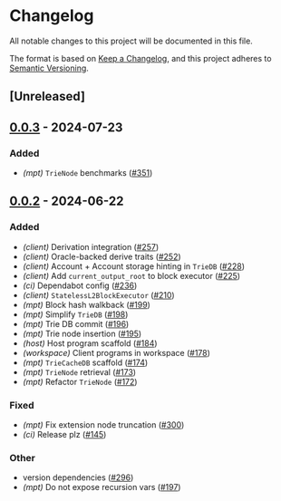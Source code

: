 # Changelog
All notable changes to this project will be documented in this file.

The format is based on [Keep a Changelog](https://keepachangelog.com/en/1.0.0/),
and this project adheres to [Semantic Versioning](https://semver.org/spec/v2.0.0.html).

## [Unreleased]

## [0.0.3](https://github.com/moongate-forks/kona/compare/kona-mpt-v0.0.2...kona-mpt-v0.0.3) - 2024-07-23

### Added
- *(mpt)* `TrieNode` benchmarks ([#351](https://github.com/moongate-forks/kona/pull/351))

## [0.0.2](https://github.com/ethereum-optimism/kona/compare/kona-mpt-v0.0.1...kona-mpt-v0.0.2) - 2024-06-22

### Added
- *(client)* Derivation integration ([#257](https://github.com/ethereum-optimism/kona/pull/257))
- *(client)* Oracle-backed derive traits ([#252](https://github.com/ethereum-optimism/kona/pull/252))
- *(client)* Account + Account storage hinting in `TrieDB` ([#228](https://github.com/ethereum-optimism/kona/pull/228))
- *(client)* Add `current_output_root` to block executor ([#225](https://github.com/ethereum-optimism/kona/pull/225))
- *(ci)* Dependabot config ([#236](https://github.com/ethereum-optimism/kona/pull/236))
- *(client)* `StatelessL2BlockExecutor` ([#210](https://github.com/ethereum-optimism/kona/pull/210))
- *(mpt)* Block hash walkback ([#199](https://github.com/ethereum-optimism/kona/pull/199))
- *(mpt)* Simplify `TrieDB` ([#198](https://github.com/ethereum-optimism/kona/pull/198))
- *(mpt)* Trie DB commit ([#196](https://github.com/ethereum-optimism/kona/pull/196))
- *(mpt)* Trie node insertion ([#195](https://github.com/ethereum-optimism/kona/pull/195))
- *(host)* Host program scaffold ([#184](https://github.com/ethereum-optimism/kona/pull/184))
- *(workspace)* Client programs in workspace ([#178](https://github.com/ethereum-optimism/kona/pull/178))
- *(mpt)* `TrieCacheDB` scaffold ([#174](https://github.com/ethereum-optimism/kona/pull/174))
- *(mpt)* `TrieNode` retrieval ([#173](https://github.com/ethereum-optimism/kona/pull/173))
- *(mpt)* Refactor `TrieNode` ([#172](https://github.com/ethereum-optimism/kona/pull/172))

### Fixed
- *(mpt)* Fix extension node truncation ([#300](https://github.com/ethereum-optimism/kona/pull/300))
- *(ci)* Release plz ([#145](https://github.com/ethereum-optimism/kona/pull/145))

### Other
- version dependencies ([#296](https://github.com/ethereum-optimism/kona/pull/296))
- *(mpt)* Do not expose recursion vars ([#197](https://github.com/ethereum-optimism/kona/pull/197))
